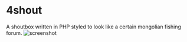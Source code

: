 # 4shout
A shoutbox written in PHP styled to look like a certain mongolian fishing forum.
![screenshot](https://raw.githubusercontent.com/js6/4shout/master/screenshot.png "Screenshot")
